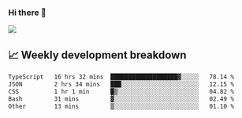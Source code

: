 ### Hi there 👋
<img align="center" src="https://github-readme-stats.vercel.app/api?username=Tumao727&show_icons=true&hide_title=true&theme=dracula" />


## 📈 Weekly development breakdown
<!--START_SECTION:waka-->

```txt
TypeScript   16 hrs 32 mins  ███████████████████▓░░░░░   78.14 %
JSON         2 hrs 34 mins   ███░░░░░░░░░░░░░░░░░░░░░░   12.15 %
CSS          1 hr 1 min      █▒░░░░░░░░░░░░░░░░░░░░░░░   04.82 %
Bash         31 mins         ▓░░░░░░░░░░░░░░░░░░░░░░░░   02.49 %
Other        13 mins         ▒░░░░░░░░░░░░░░░░░░░░░░░░   01.10 %
```

<!--END_SECTION:waka-->